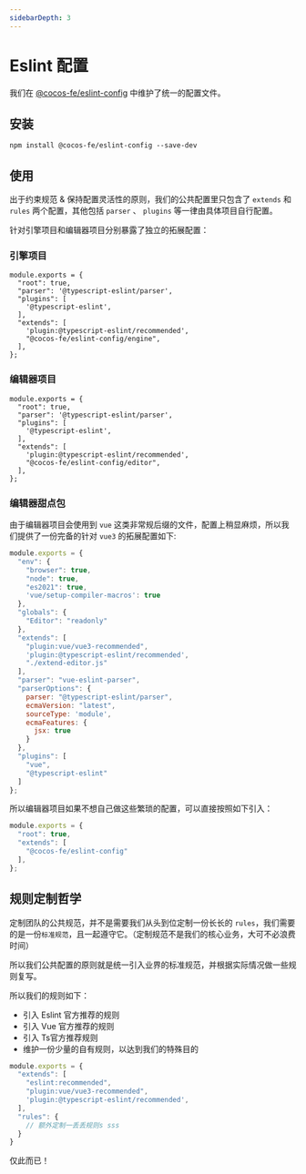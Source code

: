 ```yaml
---
sidebarDepth: 3
---
```


# Eslint 配置 

我们在 [@cocos-fe/eslint-config](https://www.npmjs.com/package/@cocos-fe/eslint-config) 中维护了统一的配置文件。
## 安装
```base
npm install @cocos-fe/eslint-config --save-dev
```

## 使用

出于约束规范 & 保持配置灵活性的原则，我们的公共配置里只包含了 `extends` 和 `rules` 两个配置，其他包括 `parser` 、 `plugins` 等一律由具体项目自行配置。

 针对引擎项目和编辑器项目分别暴露了独立的拓展配置：

### 引擎项目

```js{9}
module.exports = {
  "root": true,
  "parser": '@typescript-eslint/parser',
  "plugins": [
    '@typescript-eslint',
  ],
  "extends": [
    'plugin:@typescript-eslint/recommended',
    "@cocos-fe/eslint-config/engine",
  ],
};
```

### 编辑器项目

```js{9}
module.exports = {
  "root": true,
  "parser": '@typescript-eslint/parser',
  "plugins": [
    '@typescript-eslint',
  ],
  "extends": [
    'plugin:@typescript-eslint/recommended',
    "@cocos-fe/eslint-config/editor",
  ],
};
```

### 编辑器甜点包

由于编辑器项目会使用到 `vue` 这类非常规后缀的文件，配置上稍显麻烦，所以我们提供了一份完备的针对 `vue3` 的拓展配置如下:

```js {6,12-14, 16, 18}
module.exports = {
  "env": {
    "browser": true,
    "node": true,
    "es2021": true,
    'vue/setup-compiler-macros': true
  },
  "globals": {
    "Editor": "readonly"
  },
  "extends": [
    "plugin:vue/vue3-recommended",
    'plugin:@typescript-eslint/recommended',
    "./extend-editor.js"
  ],
  "parser": "vue-eslint-parser",
  "parserOptions": {
    parser: "@typescript-eslint/parser",
    ecmaVersion: "latest",
    sourceType: 'module',
    ecmaFeatures: {
      jsx: true
    }
  },
  "plugins": [
    "vue",
    "@typescript-eslint"
  ]
};

```

所以编辑器项目如果不想自己做这些繁琐的配置，可以直接按照如下引入：


```js {4}
module.exports = {
  "root": true,
  "extends": [
    "@cocos-fe/eslint-config"
  ],
};
```

## 规则定制哲学

定制团队的公共规范，并不是需要我们从头到位定制一份长长的 `rules`，我们需要的是一份`标准规范`，且一起遵守它。（定制规范不是我们的核心业务，大可不必浪费时间）

所以我们公共配置的原则就是统一引入业界的标准规范，并根据实际情况做一些规则复写。

所以我们的规则如下：

- 引入 Eslint 官方推荐的规则
- 引入 Vue 官方推荐的规则
- 引入 Ts官方推荐规则 
- 维护一份少量的自有规则，以达到我们的特殊目的


```js
module.exports = {
  "extends": [
    "eslint:recommended",
    "plugin:vue/vue3-recommended",
    'plugin:@typescript-eslint/recommended',
  ],
  "rules": {
    // 额外定制一丢丢规则s sss
  }
}
```

仅此而已！